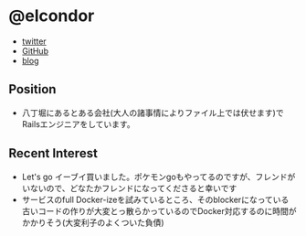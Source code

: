 @elcondor
====

- [twitter](https://twitter.com/elcondor)
- [GitHub](https://github.com/condor)
- [blog](http://blog.el-condor.net/)

Position
----

- 八丁堀にあるとある会社(大人の諸事情によりファイル上では伏せます)でRailsエンジニアをしています。

Recent Interest
----

- Let's go イーブイ買いました。ポケモンgoもやってるのですが、フレンドがいないので、どなたかフレンドになってくださると幸いです
- サービスのfull Docker-izeを試みているところ、そのblockerになっている古いコードの作りが大変とっ散らかっているのでDocker対応するのに時間がかかりそう(大変利子のよくついた負債)
